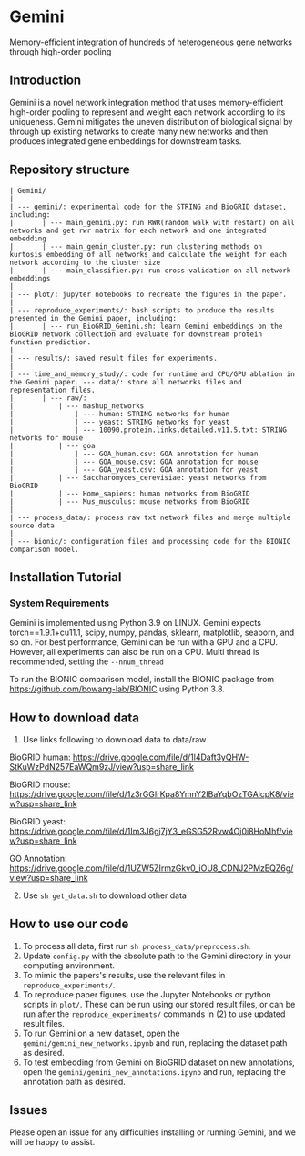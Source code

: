 # Gemini
Memory-efficient integration of hundreds of heterogeneous gene networks through high-order pooling

## Introduction
Gemini is a novel network integration method that uses memory-efficient high-order pooling to represent and weight each network according to its uniqueness. Gemini mitigates the uneven distribution of biological signal by through up existing networks to create many new networks and then produces integrated gene embeddings for downstream tasks. 

## Repository structure
```
| Gemini/
|
| --- gemini/: experimental code for the STRING and BioGRID dataset, including:
|       | --- main_gemini.py: run RWR(random walk with restart) on all networks and get rwr matrix for each network and one integrated embedding 
|       | --- main_gemin_cluster.py: run clustering methods on kurtosis embedding of all networks and calculate the weight for each network according to the cluster size
|       | --- main_classifier.py: run cross-validation on all network embeddings 
|
| --- plot/: jupyter notebooks to recreate the figures in the paper. 
|
| --- reproduce_experiments/: bash scripts to produce the results presented in the Gemini paper, including:
|       | --- run_BioGRID_Gemini.sh: learn Gemini embeddings on the BioGRID network collection and evaluate for downstream protein function prediction.
|
| --- results/: saved result files for experiments.
|
| --- time_and_memory_study/: code for runtime and CPU/GPU ablation in the Gemini paper. --- data/: store all networks files and representation files.
|       | --- raw/:
|           | --- mashup_networks
|               | --- human: STRING networks for human
|               | --- yeast: STRING networks for yeast
|               | --- 10090.protein.links.detailed.v11.5.txt: STRING networks for mouse
|           | --- goa
|               | --- GOA_human.csv: GOA annotation for human
|               | --- GOA_mouse.csv: GOA annotation for mouse
|               | --- GOA_yeast.csv: GOA annotation for yeast
|           | --- Saccharomyces_cerevisiae: yeast networks from BioGRID
|           | --- Home_sapiens: human networks from BioGRID
|           | --- Mus_musculus: mouse networks from BioGRID
|
| --- process_data/: process raw txt network files and merge multiple source data
|
| --- bionic/: configuration files and processing code for the BIONIC comparison model.
```


## Installation Tutorial

### System Requirements
Gemini is implemented using Python 3.9 on LINUX. Gemini expects torch==1.9.1+cu11.1, scipy, numpy, pandas, sklearn, matplotlib, seaborn, and so on. For best performance, Gemini can be run with a GPU and a CPU. However, all experiments can also be run on a CPU. Multi thread is recommended, setting the `--nnum_thread`

To run the BIONIC comparison model, install the BIONIC package from https://github.com/bowang-lab/BIONIC using Python 3.8.

## How to download data
1. Use links following to download data to data/raw

BioGRID human:
https://drive.google.com/file/d/1l4Daft3yQHW-StKuWzPdN257EaWQm9zJ/view?usp=share_link

BioGRID mouse: 
https://drive.google.com/file/d/1z3rGGIrKpa8YmnY2IBaYqbOzTGAlcpK8/view?usp=share_link

BioGRID yeast: 
https://drive.google.com/file/d/1Im3J6gj7jY3_eGSG52Rvw4Oj0i8HoMhf/view?usp=share_link

GO Annotation:
https://drive.google.com/file/d/1UZW5ZIrmzGkv0_iOU8_CDNJ2PMzEQZ6g/view?usp=share_link


2. Use `sh get_data.sh` to download other data


## How to use our code
1. To process all data, first run `sh process_data/preprocess.sh`. 
2. Update `config.py` with the absolute path to the Gemini directory in your computing environment.
3. To mimic the papers's results, use the relevant files in `reproduce_experiments/`.
4. To reproduce paper figures, use the Jupyter Notebooks or python scripts in `plot/`. These can be run using our stored result files, or can be run after the `reproduce_experiments/` commands in (2) to use updated result files.
5. To run Gemini on a new dataset, open the `gemini/gemini_new_networks.ipynb` and run, replacing the dataset path as desired.
6. To test embedding from Gemini on BioGRID dataset on new annotations, open the `gemini/gemini_new_annotations.ipynb` and run, replacing the annotation path as desired.

## Issues
Please open an issue for any difficulties installing or running Gemini, and we will be happy to assist.

